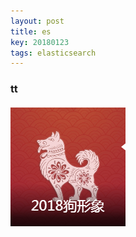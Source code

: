 ```yaml
---
layout: post
title: es
key: 20180123
tags: elasticsearch
---
```


### tt

![My helpful screenshot](https://raw.githubusercontent.com/Perfect-Jimmy/Perfect-Jimmy.github.io/master/images/elasticsearch/dog.png)
